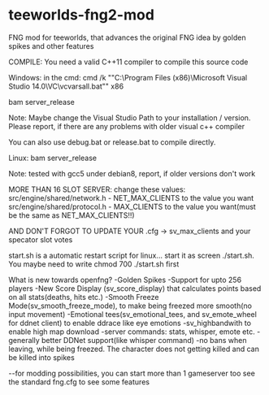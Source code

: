 # teeworlds-fng2-mod
FNG mod for teeworlds, that advances the original FNG idea by golden spikes and other features

COMPILE:
You need a valid C++11 compiler to compile this source code

Windows:
in the cmd:
cmd /k ""C:\Program Files (x86)\Microsoft Visual Studio 14.0\VC\vcvarsall.bat"" x86 

bam server_release

Note: Maybe change the Visual Studio Path to your installation / version. Please report, if there are any problems with older visual c++ compiler

You can also use debug.bat or release.bat to compile directly.

Linux:
bam server_release

Note: tested with gcc5 under debian8, report, if older versions don't work


MORE THAN 16 SLOT SERVER:
change these values:
src/engine/shared/network.h - NET_MAX_CLIENTS to the value you want
src/engine/shared/protocol.h - MAX_CLIENTS to the value you want(must be the same as NET_MAX_CLIENTS!!)

AND DON'T FORGOT TO UPDATE YOUR .cfg -> sv_max_clients and your specator slot votes

start.sh is a automatic restart script for linux... start it as screen ./start.sh. You maybe need to write chmod 700 ./start.sh first

What is new towards openfng?
-Golden Spikes
-Support for upto 256 players
-New Score Display (sv_score_display) that calculates points based on all stats(deaths, hits etc.)
-Smooth Freeze Mode(sv_smooth_freeze_mode), to make being freezed more smooth(no input movement)
-Emotional tees(sv_emotional_tees, and sv_emote_wheel for ddnet client) to enable ddrace like eye emotions
-sv_highbandwith to enable high map download
-server commands: stats, whisper, emote etc.
-generally better DDNet support(like whisper command)
-no bans when leaving, while being freezed. The character does not getting killed and can be killed into spikes

--for modding possibilities, you can start more than 1 gameserver too
see the standard fng.cfg to see some features
